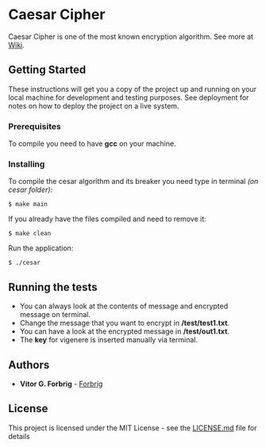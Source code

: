 # Caesar Cipher

Caesar Cipher is one of the most known encryption algorithm. See more at [Wiki](https://en.wikipedia.org/wiki/Caesar_cipher).

## Getting Started

These instructions will get you a copy of the project up and running on your local machine for development and testing purposes. See deployment for notes on how to deploy the project on a live system.

### Prerequisites

To compile you need to have **gcc** on your machine.  

### Installing

To compile the cesar algorithm and its breaker you need type in terminal _(on cesar folder)_:

```
$ make main
```

If you already have the files compiled and need to remove it:  

```
$ make clean
```
Run the application:

```
$ ./cesar
```

## Running the tests

* You can always look at the contents of message and encrypted message on terminal.  
* Change the message that you want to encrypt in **/test/test1.txt**.  
* You can have a look at the encrypted message in **/test/out1.txt**.  
* The **key** for vigenere is inserted manually via terminal.  

## Authors

* **Vitor G. Forbrig** - [Forbrig](https://github.com/Forbrig)

## License

This project is licensed under the MIT License - see the [LICENSE.md](LICENSE.md) file for details
